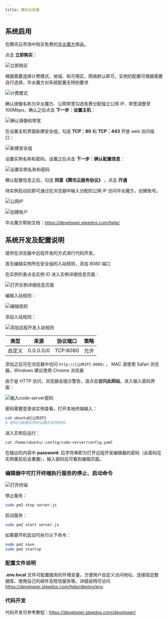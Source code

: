 ```yaml
---
title: 腾讯云部署
---
```


## 系统启用

在腾讯云市场中购买免费的[华炎魔方](https://market.cloud.tencent.com/products/24142)商品。

点击 **立即购买**：

![立即购买](/assets/help/deploy/tencent/立即购买.png)

根据需要选择计费模式、地域、和可用区，网络默认即可，实例的配置可根据需要自行选择，华炎魔方对系统配置无特别要求

![计费模式](/assets/help/deploy/tencent/计费模式.png)

确认镜像名称为华炎魔方、公网带宽勾选免费分配独立公网 IP、带宽调整至 100Mbps，确认之后点击 **下一步：设置主机**：

![确认镜像和带宽](/assets/help/deploy/tencent/确认镜像和带宽.png)

在设置主机界面新建安全组，勾选 **TCP：80** 和 **TCP：443** 开放 web 访问端口：

![新建安全组](/assets/help/deploy/tencent/新建安全组.png)

设置实例名称和密码，设置之后点击 **下一步：确认配置信息**：

![设置实例名称和密码](/assets/help/deploy/tencent/设置实例名称和密码.png)

确认配置信息之后，勾选 **同意《腾讯云服务协议》** ，点击 **开通**

待实例启动后即可通过在浏览器中输入分配的公网 IP 访问华炎魔方，创建账号。

![公网IP](/assets/help/deploy/tencent/公网IP.png)

![创建账户](/assets/help/deploy/tencent/创建账户.png)

华炎魔方帮助文档：https://developer.steedos.com/help/

## 系统开发及配置说明

提供在浏览器中远程开发的方式进行代码开发。

首先编辑实例所在安全组的入站规则，添加 8080 端口

在实例列表点击实例 ID 进入实例详细信息页面：

![打开实例详细信息页面](/assets/help/deploy/tencent/打开实例详细信息页面.png)

编辑入站规则：

![编辑规则](/assets/help/deploy/tencent/编辑规则.png)

添加入站规则：

![添加远程开发入站规则](/assets/help/deploy/tencent/添加远程开发入站规则.png)

| 类型   | 来源      | 协议端口 | 策略 |
| ------ | --------- | -------- | ---- |
| 自定义 | 0.0.0.0/0 | TCP:8080 | 允许 |

添加之后可在浏览器中访问 `http://{公网IP}:8080/` ， MAC 请使用 Safari 浏览器，Windows 建议使用 Chrome 浏览器

由于是 HTTP 访问，浏览器会提示警告，请点击**访问此网站**，进入输入密码界面：

![输入code-server密码](/assets/help/deploy/tencent/输入code-server密码.png)

密码需要登录进实例查看，打开本地终端输入：

```bash
ssh ubuntu@{公网IP}
# 密码为新建实例时设置的实例密码
```

进入实例后运行：

```bash
cat /home/ubuntu/.config/code-server/config.yaml
```

在输出的内容中 **password:** 后字符串即为打开远程开发编辑器的密码（此密码在实例重启后会重置），输入密码后可看到编辑页面。

### 编辑器中可打开终端执行服务的停止、启动命令

![打开终端](/assets/help/deploy/tencent/打开终端.png)

停止服务：

```bash
sudo pm2 stop server.js
```

启动服务：

```bash
sudo pm2 start server.js
```

如需要开机启动可执行以下命令：

```bash
sudo pm2 save
sudo pm2 startup
```

### 配置文件说明

**.env.local** 文件可配置服务的环境变量，方便用户自定义访问地址、连接指定数据库、使用自己的邮件及短信服务等。详细说明可访问 https://developer.steedos.com/help/deploy/env

### 代码开发

代码开发可参考教程：https://developer.steedos.com/developer/
